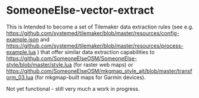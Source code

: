 # SomeoneElse-vector-extract

This is Intended to become a set of Tilemaker data extraction rules (see e.g. https://github.com/systemed/tilemaker/blob/master/resources/config-example.json and https://github.com/systemed/tilemaker/blob/master/resources/process-example.lua ) that offer similar data extraction capabilities to https://github.com/SomeoneElseOSM/SomeoneElse-style/blob/master/style.lua (for raster web maps) or https://github.com/SomeoneElseOSM/mkgmap_style_ajt/blob/master/transform_03.lua (for mkgmap-built maps for Garmin devices).

Not yet functional - still very much a work in progress.

